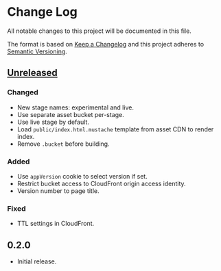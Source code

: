 # Change Log

All notable changes to this project will be documented in this file.

The format is based on [Keep a Changelog](https://keepachangelog.com/)
and this project adheres to [Semantic Versioning](https://semver.org/).

## [Unreleased]

### Changed

- New stage names: experimental and live.
- Use separate asset bucket per-stage.
- Use live stage by default.
- Load `public/index.html.mustache` template from asset CDN to render index.
- Remove `.bucket` before building.

### Added

- Use `appVersion` cookie to select version if set.
- Restrict bucket access to CloudFront origin access identity.
- Version number to page title.

### Fixed

- TTL settings in CloudFront.

## 0.2.0

- Initial release.

[Unreleased]: https://github.com/immutablewebapps/aws-lambda-edge-example/compare/v0.2.0...HEAD
